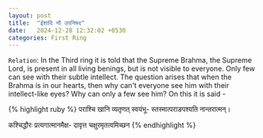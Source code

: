 ```yaml
---
layout: post
title:  "ईशादि नौ उपनिषद"
date:   2024-12-28 12:32:02 +0530
categories: First Ring 
---
```


`Relation`: In the Third ring it is told that the Supreme Brahma, the Supreme Lord, is present in all living benings, but is not visible to everyone. Only few can see with their subtle intellect. The question arises that when the Brahma is in our hearts, then why can't everyone see him with their intellect-like eyes? Why can only a few see him?
On this it is said -

{% highlight ruby %}
पराश्चि खानि व्यतृणत् स्वयंभू-
स्तस्मात्पराङपश्यति नान्तरात्मन्।

कश्चिद्धौरः प्रत्यगात्मानमैक्ष-
दावृत्त चक्षुरमृतत्वमिच्छन
{% endhighlight %}

